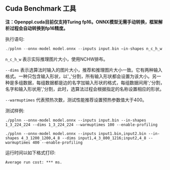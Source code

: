 ## Cuda Benchmark 工具

**注：Openppl.cuda目前仅支持Turing fp16。ONNX模型无需手动转换，框架解析过程会自动转换到fp16精度。**

执行语句:

```C++
./pplnn --onnx-model model.onnx --inputs input.bin –in-shapes n_c_h_w [--dims d] [--warmuptimes m] --enable-profiling
```

`n_c_h_w` 表示实际推理图片大小，使用NCHW排布。

`--dims` 表示选算法时输入的图片大小，推荐和推理图片大小一致。它有两种输入格式。一种只包含输入形状，以'_'分割，所有输入形状都会设置为该大小。另一种是多组数据，每组数据都是边的名字加输入形状的格式，每组数据间用';'分割，名字和输入形状用','分割，此时，选算法过程会根据指定的名称设置相应的形状。

`--warmuptimes` 代表预热次数，测试性能推荐设置预热参数值大于400。

测试样例:

```
./pplnn --onnx-model model.onnx --inputs input.bin --in-shapes 1_3_224_224 --dims 1_3_224_224 --warmuptimes 100 --enable-profiling

./pplnn --onnx-model model.onnx --inputs input1.bin,input2.bin --in-shapes 4_3_1200_1200,4_8 --dims input1,4_3_800_1216;input2,4_8 --warmuptimes 400 --enable-profiling
```

运行时间以如下格式打印:

```
Average run cost: *** ms.
```